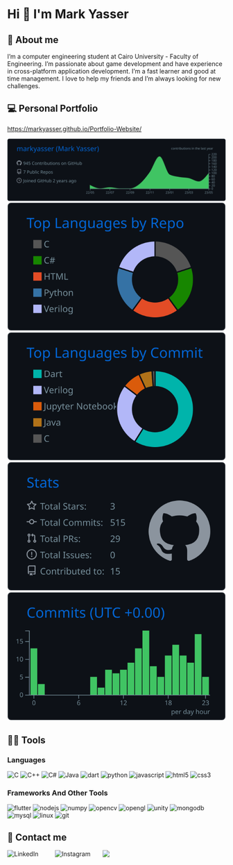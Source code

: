 # Hi 👋 I'm Mark Yasser


## 📖 About me
I’m a computer engineering student at Cairo University - Faculty of Engineering. I’m passionate about game development and have experience in cross-platform application development. I’m a fast learner and good at time management. I love to help my friends and I’m always looking for new challenges.

## 💻 Personal Portfolio
https://markyasser.github.io/Portfolio-Website/

[![](https://raw.githubusercontent.com/markyasser/temp/master/profile-summary-card-output/github_dark/0-profile-details.svg)](https://github.com/vn7n24fzkq/github-profile-summary-cards)
[![](https://raw.githubusercontent.com/markyasser/temp/master/profile-summary-card-output/github_dark/1-repos-per-language.svg)](https://github.com/vn7n24fzkq/github-profile-summary-cards) [![](https://raw.githubusercontent.com/markyasser/temp/master/profile-summary-card-output/github_dark/2-most-commit-language.svg)](https://github.com/vn7n24fzkq/github-profile-summary-cards)
[![](https://raw.githubusercontent.com/markyasser/temp/master/profile-summary-card-output/github_dark/3-stats.svg)](https://github.com/vn7n24fzkq/github-profile-summary-cards) [![](https://raw.githubusercontent.com/markyasser/temp/master/profile-summary-card-output/github_dark/4-productive-time.svg)](https://github.com/vn7n24fzkq/github-profile-summary-cards)

## :man_technologist: Tools
### Languages

<img src="https://cdn.jsdelivr.net/gh/devicons/devicon/icons/c/c-original.svg" alt="C" width="40" height="40"/> <img src="https://cdn.jsdelivr.net/gh/devicons/devicon/icons/cplusplus/cplusplus-original.svg" alt="C++" width="40" height="40"/> <img src="https://cdn.jsdelivr.net/gh/devicons/devicon/icons/csharp/csharp-original.svg" alt="C#" width="40" height="40"/> <img src="https://cdn.jsdelivr.net/gh/devicons/devicon/icons/java/java-original.svg" alt="Java" width="40" height="40"/> <img src="https://cdn.jsdelivr.net/gh/devicons/devicon/icons/dart/dart-original.svg" alt="dart" width="40" height="40"/> <img src="https://cdn.jsdelivr.net/gh/devicons/devicon/icons/python/python-original.svg" alt="python" width="40" height="40"/> <img src="https://cdn.jsdelivr.net/gh/devicons/devicon/icons/javascript/javascript-original.svg" alt="javascript" width="40" height="40"/> <img src="https://cdn.jsdelivr.net/gh/devicons/devicon/icons/html5/html5-original-wordmark.svg" alt="html5" width="40" height="40"/> <img src="https://cdn.jsdelivr.net/gh/devicons/devicon/icons/css3/css3-original-wordmark.svg" alt="css3" width="40" height="40"/>

### Frameworks And Other Tools

<img src="https://cdn.jsdelivr.net/gh/devicons/devicon/icons/flutter/flutter-original.svg" alt="flutter" width="40" height="40"/> <img src="https://cdn.jsdelivr.net/gh/devicons/devicon/icons/nodejs/nodejs-original.svg" alt="nodejs" width="40" height="40"/> <img src="https://cdn.jsdelivr.net/gh/devicons/devicon/icons/numpy/numpy-original.svg" alt="numpy" width="40" height="40"/> <img src="https://cdn.jsdelivr.net/gh/devicons/devicon/icons/opencv/opencv-original-wordmark.svg" alt="opencv" width="40" height="40"/> <img src="https://cdn.jsdelivr.net/gh/devicons/devicon/icons/opengl/opengl-original.svg" alt="opengl" width="40" height="40"/> <img src="https://cdn.jsdelivr.net/gh/devicons/devicon/icons/unity/unity-original.svg" alt="unity" width="40" height="40"/> <img src="https://cdn.jsdelivr.net/gh/devicons/devicon/icons/mongodb/mongodb-original-wordmark.svg" alt="mongodb" width="40" height="40"/> <img src="https://cdn.jsdelivr.net/gh/devicons/devicon/icons/mysql/mysql-original-wordmark.svg" alt="mysql" width="40" height="40"/> <img src="https://cdn.jsdelivr.net/gh/devicons/devicon/icons/linux/linux-original.svg" alt="linux" width="40" height="40"/> <img src="https://cdn.jsdelivr.net/gh/devicons/devicon/icons/git/git-original.svg" alt="git" width="40" height="40"/>




## :calling: Contact me 

<a href="https://www.facebook.com/mark.yasser.1"><img height="30" src="https://img.shields.io/badge/Facebook-1877F2?style=for-the-badge&logo=facebook&logoColor=white" /></a>
<a href="https://www.linkedin.com/in/mark-yasser-2525711b6"><img height="30" align="left" alt="LinkedIn" width="110px" src="https://img.shields.io/badge/LinkedIn-0077B5?style=for-the-badge&logo=linkedin&logoColor=white" /></a>
<a href="https://www.instagram.com/markyasser_/"><img align="left" height="30" alt="Instagram" width="110px" src="https://img.shields.io/badge/Instagram-E4405F?style=for-the-badge&logo=instagram&logoColor=white" /></a>
